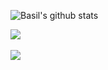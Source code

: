 

<!--
**basilaslam/basilaslam** is a ✨ _special_ ✨ repository because its `README.md` (this file) appears on your GitHub profile.

Here are some ideas to get you started:

- 🔭 I’m currently working on ...
- 🌱 I’m currently learning ...
- 👯 I’m looking to collaborate on ...
- 🤔 I’m looking for help with ...
- 💬 Ask me about ...
- 📫 How to reach me: ...
- 😄 Pronouns: ...
- ⚡ Fun fact: ...
-->



![Basil's github stats](https://github-readme-stats.vercel.app/api?username=basilaslam)

<img align="center" src="https://github-readme-stats.vercel.app/api/top-langs/?username=basilaslam&layout=compact&theme=vue-dark"/>
   <br/>
   <br/>
   <img align="center" src="https://github-readme-streak-stats.herokuapp.com/?user=basilaslam&theme=vue-dark&hide_border=true"/>
